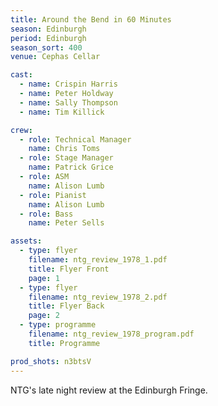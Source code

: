 ```yaml
---
title: Around the Bend in 60 Minutes
season: Edinburgh
period: Edinburgh
season_sort: 400
venue: Cephas Cellar

cast:
  - name: Crispin Harris
  - name: Peter Holdway
  - name: Sally Thompson
  - name: Tim Killick

crew:
  - role: Technical Manager
    name: Chris Toms
  - role: Stage Manager
    name: Patrick Grice
  - role: ASM
    name: Alison Lumb
  - role: Pianist
    name: Alison Lumb
  - role: Bass
    name: Peter Sells

assets:
  - type: flyer
    filename: ntg_review_1978_1.pdf
    title: Flyer Front
    page: 1
  - type: flyer
    filename: ntg_review_1978_2.pdf
    title: Flyer Back
    page: 2
  - type: programme
    filename: ntg_review_1978_program.pdf
    title: Programme

prod_shots: n3btsV
---
```


NTG's late night review at the Edinburgh Fringe.
